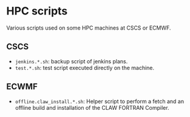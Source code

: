 # HPC scripts
Various scripts used on some HPC machines at CSCS or ECMWF.

## CSCS
- `jenkins.*.sh`: backup script of jenkins plans.
- `test.*.sh`: test script executed directly on the machine.

## ECWMF
- `offline.claw_install.*.sh`: Helper script to perform a fetch and an offline
  build and installation of the CLAW FORTRAN Compiler.
